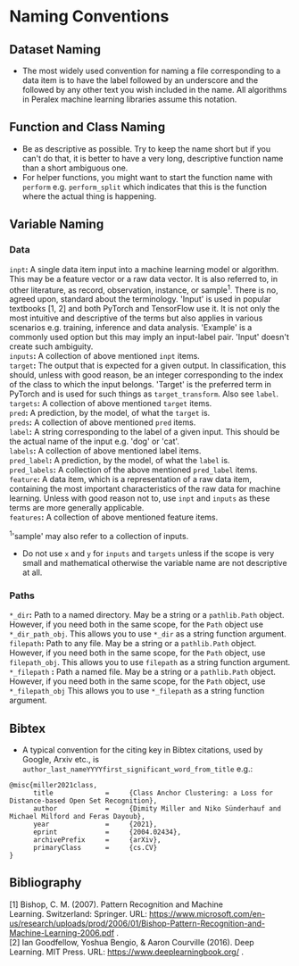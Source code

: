 # Naming Conventions

## Dataset Naming

- The most widely used convention for naming a file corresponding to a data item
  is to have the label followed by an underscore and the followed by any other
  text you wish included in the name. All algorithms in Peralex machine learning
  libraries assume this notation.

## Function and Class Naming

- Be as descriptive as possible. Try to keep the name short but if you can't do
  that, it is better to have a very long, descriptive function name than a short
  ambiguous one.
- For helper functions, you might want to start the function name with `perform`
  e.g. `perform_split` which indicates that this is the function where the
  actual thing is happening.

## Variable Naming

### Data

`inpt`**:** A single data item input into a machine learning model or algorithm.
This may be a feature vector or a raw data vector. It is also referred to, in
other literature, as record, observation, instance, or sample<sup>1</sup>. There
is no, agreed upon, standard about the terminology. 'Input' is used in popular
textbooks \[1, 2\] and both PyTorch and TensorFlow use it. It is not only the
most intuitive and descriptive of the terms but also applies in various
scenarios e.g. training, inference and data analysis. 'Example' is a commonly
used option but this may imply an input-label pair. 'Input' doesn't create such
ambiguity. \
`inputs`**:** A collection of above mentioned `inpt` items. \
`target`**:** The output that is expected for a given output. In classification,
this should, unless with good reason, be an integer corresponding to the index
of the class to which the input belongs. 'Target' is the preferred term in
PyTorch and is used for such things as `target_transform`. Also see `label`. \
`targets`**:** A collection of above mentioned `target` items. \
`pred`**:** A prediction, by the model, of what the `target` is. \
`preds`**:** A collection of above mentioned `pred` items. \
`label`**:** A string corresponding to the label of a given input. This should
be the actual name of the input e.g. 'dog' or 'cat'. \
`labels`**:** A collection of above mentioned label items. \
`pred_label`**:** A prediction, by the model, of what the `label` is. \
`pred_labels`**:** A collection of the above mentioned `pred_label` items. \
`feature`**:** A data item, which is a representation of a raw data item,
containing the most important characteristics of the raw data for machine
learning. Unless with good reason not to, use `inpt` and `inputs` as these terms
are more generally applicable. \
`features`**:** A collection of above mentioned feature items.

<sup>1</sup>'sample' may also refer to a collection of inputs.

- Do not use `x` and `y` for `inputs` and `targets` unless if the scope is very
  small and mathematical otherwise the variable name are not descriptive at all.

### Paths

`*_dir`**:** Path to a named directory. May be a string or a `pathlib.Path`
object. However, if you need both in the same scope, for the `Path` object use
`*_dir_path_obj`. This allows you to use `*_dir` as a string function argument.
\
`filepath`**:** Path to any file. May be a string or a `pathlib.Path` object. However,
if you need both in the same scope, for the `Path` object, use `filepath_obj`. This
allows you to use `filepath` as a string function argument. \
`*_filepath` **:** Path a named file. May be a string or a `pathlib.Path`
object. However, if you need both in the same scope, for the `Path` object, use
`*_filepath_obj` This allows you to use `*_filepath` as a string function
argument.

## Bibtex

- A typical convention for the citing key in Bibtex citations, used by Google,
  Arxiv etc., is `author_last_nameYYYYfirst_significant_word_from_title` e.g.:

```
@misc{miller2021class,
      title             =     {Class Anchor Clustering: a Loss for Distance-based Open Set Recognition},
      author            =     {Dimity Miller and Niko Sünderhauf and Michael Milford and Feras Dayoub},
      year              =     {2021},
      eprint            =     {2004.02434},
      archivePrefix     =     {arXiv},
      primaryClass      =     {cs.CV}
}
```

## Bibliography

\[1\] Bishop, C. M. (2007). Pattern Recognition and Machine
Learning. Switzerland: Springer. URL:
https://www.microsoft.com/en-us/research/uploads/prod/2006/01/Bishop-Pattern-Recognition-and-Machine-Learning-2006.pdf
. \
\[2\] Ian Goodfellow, Yoshua Bengio, & Aaron Courville (2016). Deep Learning. MIT
Press. URL: https://www.deeplearningbook.org/ .
